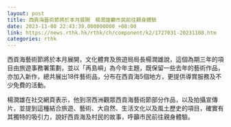 ```yaml
---
layout: post
title: 西貢海藝術節將於本月展開　楊潤雄籲市民前往親身體驗
date: 2023-11-08 22:43:39.000000000 +08:00
link: https://news.rthk.hk/rthk/ch/component/k2/1727031-20231108.htm
categories: rthk
---
```


西貢海藝術節將於本月展開，文化體育及旅遊局局長楊潤雄說，這個為期三年的項目由旅遊事務署策劃，並以「再島嶼」為今年主題，既保留一些去年的藝術作品，亦加入新作，總共展出18件藝術品，分布在西貢海5個地方，更提供導賞服務及不少免費的活動。

楊潤雄在社交網頁表示，他到滘西洲觀眾西貢海藝術節部分作品，以及拍攝宣傳片，並提到這種結合旅遊、藝術、大自然、生活文化以及風土歷史的項目，確實有其獨特的吸引力，說好西貢海及村民的故事，呼籲市民前往親身體驗。
